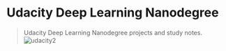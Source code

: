 # Udacity Deep Learning Nanodegree

 > Udacity Deep Learning Nanodegree projects and study notes.
 　 　　
![udacity2](https://user-images.githubusercontent.com/20716798/49513726-14e3ba00-f879-11e8-862a-9c5d11ae8395.png)





